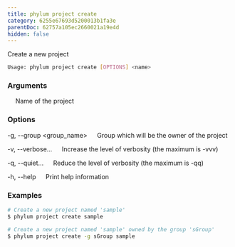 ```yaml
---
title: phylum project create
category: 6255e67693d5200013b1fa3e
parentDoc: 62757a105ec2660021a19e4d
hidden: false
---
```


Create a new project

```sh
Usage: phylum project create [OPTIONS] <name>
```

### Arguments

<name>
&emsp; Name of the project

### Options

-g, --group <group_name>
&emsp; Group which will be the owner of the project

-v, --verbose...
&emsp; Increase the level of verbosity (the maximum is -vvv)

-q, --quiet...
&emsp; Reduce the level of verbosity (the maximum is -qq)

-h, --help
&emsp; Print help information

### Examples

```sh
# Create a new project named 'sample'
$ phylum project create sample

# Create a new project named 'sample' owned by the group 'sGroup'
$ phylum project create -g sGroup sample
```
